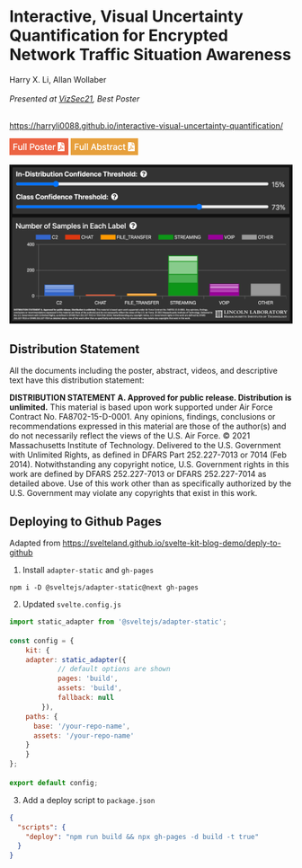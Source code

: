 <h1>Interactive, Visual Uncertainty Quantification for Encrypted Network Traffic Situation Awareness</h1>
<div>Harry X. Li, Allan Wollaber</div>
<br/>
<div><i>Presented at <a href="https://vizsec.org/vizsec2021/" target="_blank" rel="noopener noreferrer">VizSec21</a>, Best Poster</i></div>
<br/>

https://harryli0088.github.io/interactive-visual-uncertainty-quantification/

[<img src="full_poster.png" height="30"/>](static/Interactive_Visual_Uncertainty_Quantification_Poster.pdf)
[<img src="full_abstract.png" height="30"/>](static/Interactive_Visual_Uncertainty_Quantification_Abstract.pdf)

![Screenshot](static/Interactive_Visual_Uncertainty_Quantification_Image.png)

<h2>Distribution Statement</h2>

All the documents including the poster, abstract, videos, and descriptive text have this distribution statement:

<b>DISTRIBUTION STATEMENT A. Approved for public release. Distribution is unlimited.</b> This material is based upon work supported under Air Force Contract No.
FA8702-15-D-0001. Any opinions, findings, conclusions or recommendations expressed in this material are those of the author(s) and do not necessarily reflect the views of
the U.S. Air Force. © 2021 Massachusetts Institute of Technology. Delivered to the U.S. Government with Unlimited Rights, as defined in DFARS Part 252.227-7013 or
7014 (Feb 2014). Notwithstanding any copyright notice, U.S. Government rights in this work are defined by DFARS 252.227-7013 or DFARS 252.227-7014 as detailed
above. Use of this work other than as specifically authorized by the U.S. Government may violate any copyrights that exist in this work.


## Deploying to Github Pages

Adapted from https://svelteland.github.io/svelte-kit-blog-demo/deply-to-github

1. Install ```adapter-static``` and ```gh-pages```
```
npm i -D @sveltejs/adapter-static@next gh-pages
```

2. Updated ```svelte.config.js```
```js
import static_adapter from '@sveltejs/adapter-static';

const config = {
	kit: {
    adapter: static_adapter({
			// default options are shown
			pages: 'build',
			assets: 'build',
			fallback: null
		}),
    paths: {
      base: '/your-repo-name',
      assets: '/your-repo-name'
    }
	}
};

export default config;
```

3. Add a deploy script to ```package.json```
```json
{
  "scripts": {
    "deploy": "npm run build && npx gh-pages -d build -t true"
  }
}
```

